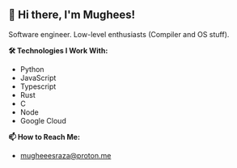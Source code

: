 ## 👋  Hi there, I'm Mughees! 
Software engineer. Low-level enthusiasts (Compiler and OS stuff).

**🛠️ Technologies I Work With:**
* Python
* JavaScript
* Typescript
* Rust
* C
* Node
* Google Cloud

**📫 How to Reach Me:**
* mugheeesraza@proton.me

<!---
mughees-raza/mughees-raza is a ✨ special ✨ repository because its `README.md` (this file) appears on your GitHub profile.
You can click the Preview link to take a look at your changes.
--->
